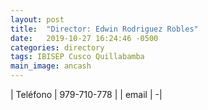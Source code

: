 ```yaml
---
layout: post
title:  "Director: Edwin Rodriguez Robles"
date:   2019-10-27 16:24:46 -0500
categories: directory
tags: IBISEP Cusco Quillabamba
main_image: ancash
---
```


| Teléfono  | 979-710-778 |
| email     | -|

